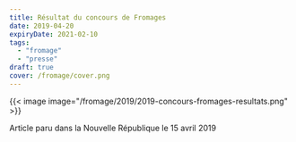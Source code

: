 ```yaml
---
title: Résultat du concours de Fromages
date: 2019-04-20
expiryDate: 2021-02-10
tags:
  - "fromage"
  - "presse"
draft: true
cover: /fromage/cover.png
---
```


<!--more-->
{{< image image="/fromage/2019/2019-concours-fromages-resultats.png" >}}

Article paru dans la Nouvelle République le 15 avril 2019